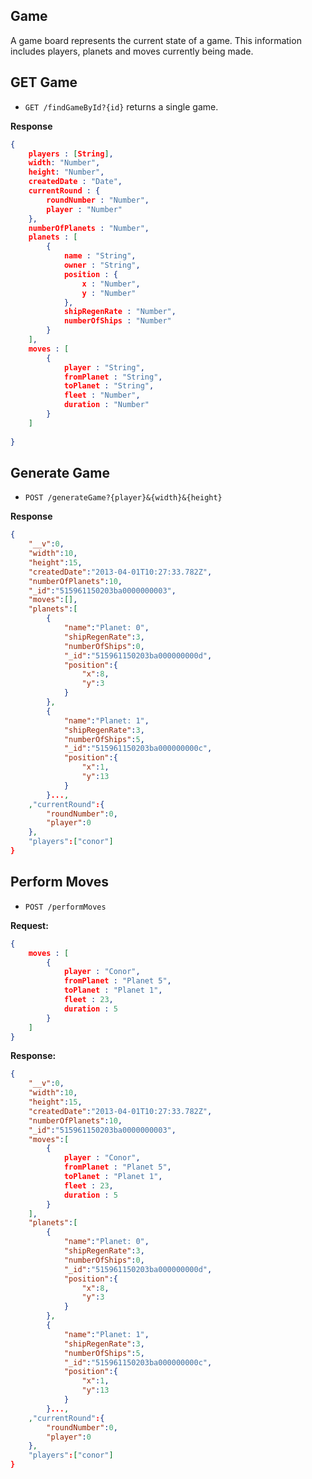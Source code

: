 Game
-----

A game board represents the current state of a game. This information includes players, planets and moves currently being made.


GET Game
-----

* `GET /findGameById?{id}` returns a single game.

**Response**

```json
{
	players : [String],
	width: "Number",
	height: "Number",
	createdDate : "Date",
	currentRound : {
		roundNumber : "Number",
		player : "Number"
	},
	numberOfPlanets : "Number",
	planets : [
		{
			name : "String",
			owner : "String",
			position : {
				x : "Number",
				y : "Number"
			},
			shipRegenRate : "Number",
			numberOfShips : "Number"
		}
	],
	moves : [
		{
			player : "String",
			fromPlanet : "String",
			toPlanet : "String",
			fleet : "Number",
			duration : "Number"
		}
	]
	
}

```


Generate Game
-----

* `POST /generateGame?{player}&{width}&{height}`

**Response**

```json
{
	"__v":0,
	"width":10,
	"height":15,
	"createdDate":"2013-04-01T10:27:33.782Z",
	"numberOfPlanets":10,
	"_id":"515961150203ba0000000003",
	"moves":[],
	"planets":[
		{	
			"name":"Planet: 0",
			"shipRegenRate":3,
			"numberOfShips":0,
			"_id":"515961150203ba000000000d",
			"position":{
				"x":8,
				"y":3
			}
		},
		{
			"name":"Planet: 1",
			"shipRegenRate":3,
			"numberOfShips":5,
			"_id":"515961150203ba000000000c",
			"position":{
				"x":1,
				"y":13
			}
		}...,
	,"currentRound":{
		"roundNumber":0,
		"player":0
	},
	"players":["conor"]
}

```


Perform Moves
-----

* `POST /performMoves`

**Request:**

```json
{
	moves : [
		{
			player : "Conor",
			fromPlanet : "Planet 5",
			toPlanet : "Planet 1",
			fleet : 23,
			duration : 5
		}	
	]
}
```

**Response:**

```json
{
	"__v":0,
	"width":10,
	"height":15,
	"createdDate":"2013-04-01T10:27:33.782Z",
	"numberOfPlanets":10,
	"_id":"515961150203ba0000000003",
	"moves":[
		{
			player : "Conor",
			fromPlanet : "Planet 5",
			toPlanet : "Planet 1",
			fleet : 23,
			duration : 5
		}
	],
	"planets":[
		{	
			"name":"Planet: 0",
			"shipRegenRate":3,
			"numberOfShips":0,
			"_id":"515961150203ba000000000d",
			"position":{
				"x":8,
				"y":3
			}
		},
		{
			"name":"Planet: 1",
			"shipRegenRate":3,
			"numberOfShips":5,
			"_id":"515961150203ba000000000c",
			"position":{
				"x":1,
				"y":13
			}
		}...,
	,"currentRound":{
		"roundNumber":0,
		"player":0
	},
	"players":["conor"]
}
```
